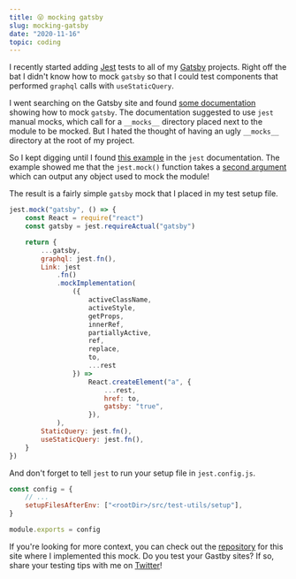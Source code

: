 ```yaml
---
title: 😜 mocking gatsby
slug: mocking-gatsby
date: "2020-11-16"
topic: coding
---
```


I recently started adding [Jest][jest] tests to all of my [Gatsby][gatsby] projects. Right off the bat I didn't know how to mock `gatsby` so that I could test components that performed `graphql` calls with `useStaticQuery`.

I went searching on the Gatsby site and found [some documentation][gatsby-docs] showing how to mock `gatsby`. The documentation suggested to use `jest` manual mocks, which call for a `__mocks__` directory placed next to the module to be mocked. But I hated the thought of having an ugly `__mocks__` directory at the root of my project.

So I kept digging until I found [this example][example] in the `jest` documentation. The example showed me that the `jest.mock()` function takes a [second argument][mock-docs] which can output any object used to mock the module!

The result is a fairly simple `gatsby` mock that I placed in my test setup file.

```javascript
jest.mock("gatsby", () => {
    const React = require("react")
    const gatsby = jest.requireActual("gatsby")

    return {
        ...gatsby,
        graphql: jest.fn(),
        Link: jest
            .fn()
            .mockImplementation(
                ({
                    activeClassName,
                    activeStyle,
                    getProps,
                    innerRef,
                    partiallyActive,
                    ref,
                    replace,
                    to,
                    ...rest
                }) =>
                    React.createElement("a", {
                        ...rest,
                        href: to,
                        gatsby: "true",
                    }),
            ),
        StaticQuery: jest.fn(),
        useStaticQuery: jest.fn(),
    }
})
```

And don't forget to tell `jest` to run your setup file in `jest.config.js`.

```javascript
const config = {
    // ...
    setupFilesAfterEnv: ["<rootDir>/src/test-utils/setup"],
}

module.exports = config
```

If you're looking for more context, you can check out the [repository][repo] for this site where I implemented this mock. Do you test your Gastby sites? If so, share your testing tips with me on [Twitter][twitter]!

[twitter]: https://twitter.com/bradgarropy
[repo]: https://github.com/bradgarropy/bradgarropy.com
[mock-docs]: https://jestjs.io/docs/en/jest-object#jestmockmodulename-factory-options
[example]: https://jestjs.io/docs/en/es6-class-mocks#calling-jestmockdocsenjest-objectjestmockmodulename-factory-options-with-the-module-factory-parameter
[gatsby-docs]: https://gatsbyjs.com/docs/unit-testing/#mocking-gatsby
[jest]: https://jestjs.io
[gatsby]: https://gatsbyjs.com
